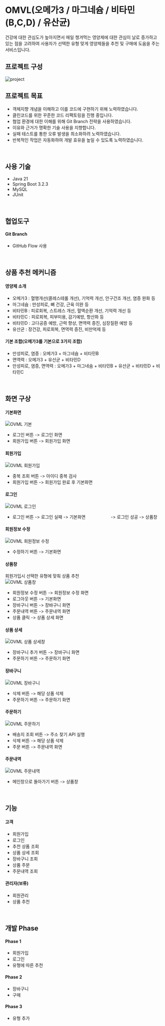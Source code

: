 # OMVL(오메가3 / 마그네슘 / 비타민(B,C,D) / 유산균)
건강에 대한 관심도가 높아지면서 매일 챙겨먹는 영양제에 대한 관심이 날로 증가하고 있는 점을 고려하여 사용자가 선택한 유형 맞게 영양제들을 추천 및 구매에 도움을 주는 서비스입니다.
<br>

## 프로젝트 구성
![project](https://github.com/seok5182/omvl/assets/155522475/1af46058-6953-4468-9422-55f49cf5071e)
<br>

## 프로젝트 목표
- 객체지향 개념을 이해하고 이를 코드에 구현하기 위해 노력하였습니다.
- 클린코드를 위한 꾸준한 코드 리팩토링을 진행 중입니다.
- 협업 환경에 대한 이해를 위해 Git Branch 전략을 사용하였습니다.
- 이유와 근거가 명확한 기술 사용을 지향합니다.
- 실패 테스트를 통한 오류 발생을 최소화하려 노력하였습니다.
- 반복적인 작업은 자동화하여 개발 효유을 높일 수 있도록 노력하였습니다.
<br>

## 사용 기술
- Java 21
- Spring Boot 3.2.3
- MySQL
- JUnit
<br>

## 협업도구
#### Git Branch
  - GitHub Flow 사용
<br>

## 상품 추천 메커니즘
#### 영양제 소개
  - 오메가3 : 혈행개선(콜레스테롤 개선), 기억력 개선, 안구건조 개선, 염증 완화 등
  - 마그네슘 : 만성피로, 뼈 건강, 근육 이완 등
  - 비타민B : 피로회복, 스트레스 개선, 혈액순환 개선, 기억력 개선 등
  - 비타민C : 피로회복, 피부미용, 감기예방, 항산화 등
  - 비타민D : 고다공증 예방, 근력 향상, 면역력 증진, 심장질환 예방 등
  - 유산균 : 장건강, 피로회복, 면역력 증진, 비만억제 등

#### 기본 조합(오메가3를 기본으로 3가지 조합)
  - 만성피로, 염증 : 오메가3 + 마그네슘 + 비타민B
  - 면역력 : 오메가3 + 유산균 + 비타민D
  - 만성피로, 염증, 면역력 : 오메가3 + 마그네슘 + 비타민B + 유산균 + 비타민D + 비타민C
<br>

## 화면 구상
#### 기본화면
![OVML  기본](https://github.com/f-lab-edu/omvl/assets/155522475/0fe16b5a-7e81-4bd5-bde6-ce99915162d6)<br>
- 로그인 버튼 -> 로그인 화면
- 회원가입 버튼 -> 회원가입 화면

#### 회원가입
![OVML  회원가입](https://github.com/f-lab-edu/omvl/assets/155522475/f4808c8d-c00e-44d3-ac72-27d4a69a86ed)<br>
- 중복 조회 버튼 -> 아이디 중복 검사
- 회원가입 버튼 -> 회원가입 완료 후 기본화면

#### 로그인
![OVML  로그인](https://github.com/f-lab-edu/omvl/assets/155522475/eb19130e-995a-4519-85c4-ee42df1f117b)<br>
- 로그인 버튼 -> 로그인 실패 -> 기본화면
&emsp;&emsp;&emsp;&emsp;&emsp;&nbsp;&nbsp;-> 로그인 성공 -> 상품창

#### 회원정보 수정<br>
![OVML  회원정보 수정](https://github.com/f-lab-edu/omvl/assets/155522475/6426671b-0bd5-41b3-bd1f-239f007a930d)<br>
- 수정하기 버튼 -> 기본화면
  
#### 상품창<br>
회원가입시 선택한 유형에 맞춰 상품 추천<br>
![OVML  상품창](https://github.com/f-lab-edu/omvl/assets/155522475/c6080701-8354-4806-a82f-20782c875f25)<br>
- 회원정보 수정 버튼 -> 회원정보 수정 화면
- 로그아웃 버튼 -> 기본화면
- 장바구니 버튼 -> 장바구니 화면
- 주문내역 버튼 -> 주문내역 화면
- 상품 클릭 -> 상품 상세 화면

#### 상품 상세
![OVML  상품 상세창](https://github.com/f-lab-edu/omvl/assets/155522475/8f52671c-56b6-4b65-880f-da35b44bb982)<br>
- 장바구니 추가 버튼 -> 장바구니 화면
- 주문하기 버튼 -> 주문하기 화면

#### 장바구니
![OVML  장바구니](https://github.com/f-lab-edu/omvl/assets/155522475/3f9dd64a-fb5b-43c9-bdd3-f23d68acfb19)<br>
- 삭제 버튼 -> 해당 상품 삭제
- 주문하기 버튼 -> 주문하기 화면

#### 주문하기
![OVML  주문하기](https://github.com/f-lab-edu/omvl/assets/155522475/7d1829d8-6133-4226-844f-098e698af529)<br>
- 배송지 조회 버튼 -> 주소 찾기 API 실행
- 삭제 버튼 -> 해당 상품 삭제
- 주문 버튼 -> 주문내역 화면

#### 주문내역
![OVML  주문내역](https://github.com/f-lab-edu/omvl/assets/155522475/0b5301a4-d87c-40de-9e4d-12ed30723f13)<br>
- 메인창으로 돌아가기 버튼 -> 상품창
<br>

## 기능
#### 고객
- 회원가입
- 로그인
- 추천 상품 조회 
- 상품 상세 조회
- 장바구니 조회
- 상품 주문
- 주문내역 조회

#### 관리자(보류)
- 회원관리
- 상품 추천
<br>

## 개발 Phase
#### Phase 1
- 회원가입
- 로그인
- 유형에 따른 추천

#### Phase 2
- 장바구니
- 구매

#### Phase 3
- 유형 추가
